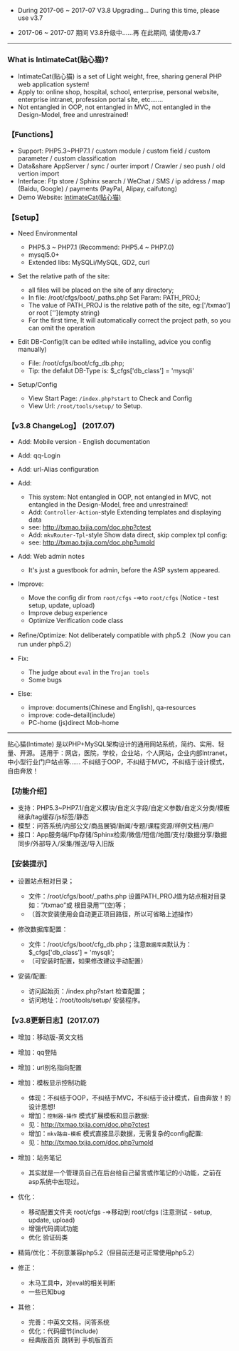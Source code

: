 

* During 2017-06 ~ 2017-07 
V3.8 Upgrading...
During this time, please use v3.7

* 2017-06 ~ 2017-07 期间 
V3.8升级中……再
在此期间, 请使用v3.7


--- --- --- --- --- --- --- --- --- 

### What is IntimateCat(贴心猫)?

* IntimateCat(贴心猫) is a set of Light weight, free, sharing general PHP web application system!
* Apply to: online shop, hospital, school, enterprise, personal website, enterprise intranet, profession portal site, etc.......
* Not entangled in OOP, not entangled in MVC, not entangled in the Design-Model, free and unrestrained!

### 【Functions】

* Support: PHP5.3~PHP7.1 / custom module / custom field / custom parameter / custom classification
* Data&share AppServer / sync / ourter import / Crawler / seo push / old vertion import
* Interface: Ftp store / Sphinx search / WeChat / SMS / ip address / map (Baidu, Google) / payments (PayPal, Alipay, caifutong)
* Demo Website: [IntimateCat(贴心猫)](http://txmao.txjia.com/)

### 【Setup】

* Need Environmental
  - PHP5.3 ~ PHP7.1 (Recommend: PHP5.4 ~ PHP7.0)
  - mysql5.0+
  - Extended libs: MySQLi/MySQL, GD2, curl

* Set the relative path of the site: 
  - all files will be placed on the site of any directory; 
  - In file: /root/cfgs/boot/_paths.php Set Param: PATH_PROJ; 
  - The value of PATH_PROJ is the relative path of the site, eg:['/txmao'] or root [''](empty string)
  - For the first time, It will automatically correct the project path, so you can omit the operation

* Edit DB-Config(It can be edited while installing, advice you config manually) 
  - File: /root/cfgs/boot/cfg_db.php; 
  - Tip: the defalut DB-Type is: $_cfgs['db_class'] = 'mysqli'

* Setup/Config 
  - View Start Page: `/index.php?start` to Check and Config
  - View Url: `/root/tools/setup/` to Setup.

### 【v3.8 ChangeLog】 (2017.07)

* Add: Mobile version - English documentation
* Add: qq-Login
* Add: url-Alias configuration

* Add: 
  - This system: Not entangled in OOP, not entangled in MVC, not entangled in the Design-Model, free and unrestrained!
  - Add: `Controller-Action`-style Extending templates and displaying data
  - see: http://txmao.txjia.com/doc.php?ctest
  - Add: `mkvRouter-Tpl`-style Show data direct, skip complex tpl config:
  - see: http://txmao.txjia.com/doc.php?umold

* Add: Web admin notes
  - It's just a guestbook for admin, before the ASP system appeared.

* Improve: 
  - Move the config dir from `root/cfgs` -=>to `root/cfgs` (Notice - test setup, update, upload)
  - Improve debug experience
  - Optimize Verification code class

* Refine/Optimize: Not deliberately compatible with php5.2（Now you can run under php5.2）

* Fix: 
  - The judge about `eval` in the `Trojan tools`
  - Some bugs

* Else: 
  - improve: documents(Chinese and English), qa-resources
  - improve: code-detail(include)
  - PC-home (js)direct Mob-home


--- --- --- --- --- --- --- --- --- 

贴心猫(Intimate) 是以PHP+MySQL架构设计的通用网站系统，简约、实用、轻量、开源。
适用于：网店，医院，学校，企业站，个人网站，企业内部Intranet，中小型行业门户站点等……
不纠结于OOP，不纠结于MVC，不纠结于设计模式，自由奔放！

### 【功能介绍】

* 支持：PHP5.3~PHP7.1/自定义模块/自定义字段/自定义参数/自定义分类/模板继承/tag缓存/js标签/静态
* 模型：问答系统/内部公文/商品展销/新闻/专题/课程资源/样例文档/用户
* 接口：App服务端/Ftp存储/Sphinx检索/微信/短信/地图/支付/数据分享/数据同步/外部导入/采集/推送/导入旧版

### 【安装提示】

* 设置站点相对目录；
  - 文件：/root/cfgs/boot/_paths.php 设置PATH_PROJ值为站点相对目录如：“/txmao”或 根目录用“”(空)等；
  - （首次安装使用会自动更正项目路径，所以可省略上述操作）

* 修改数据库配置：
  - 文件：/root/cfgs/boot/cfg_db.php；注意`数据库类`默认为：$_cfgs['db_class'] = 'mysqli';
  - （可安装时配置，如果修改建议手动配置）

* 安装/配置: 
  - 访问起始页：/index.php?start 检查配置；
  - 访问地址：/root/tools/setup/ 安装程序。


### 【v3.8更新日志】(2017.07)

* 增加：移动版-英文文档
* 增加：qq登陆
* 增加：url别名指向配置

* 增加：模板显示控制功能
  - 体现：不纠结于OOP，不纠结于MVC，不纠结于设计模式，自由奔放！的设计思想!
  - 增加：`控制器-操作` 模式扩展模板和显示数据:
  - 见：http://txmao.txjia.com/doc.php?ctest
  - 增加：`mkv路由-模板` 模式直接显示数据，无需复杂的config配置:
  - 见：http://txmao.txjia.com/doc.php?umold

* 增加：站务笔记
  - 其实就是一个管理员自己在后台给自己留言或作笔记的小功能，之前在asp系统中出现过。

* 优化：
  - 移动配置文件夹 root/cfgs -=>移动到 root/cfgs (注意测试 - setup, update, upload)
  - 增强代码调试功能
  - 优化 验证码类

* 精简/优化：不刻意兼容php5.2（但目前还是可正常使用php5.2）

* 修正：
  - 木马工具中，对eval的相关判断
  - 一些已知bug

* 其他：
  - 完善：中英文文档，问答系统
  - 优化：代码细节(include)
  - 经典版首页 跳转到 手机版首页
 

